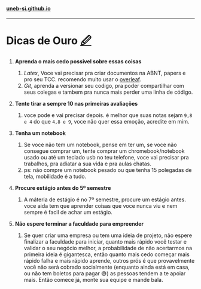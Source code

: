 #### [uneb-si.github.io](/)
---
# Dicas de Ouro [🖉](https://github.com/UNEB-SI/uneb-si.github.io/blob/edit/pages/tips.md)

1. **Aprenda o mais cedo possivel sobre essas coisas**
    1. *Latex*, Voce vai precisar pra criar documentos na ABNT, papers e pro seu TCC. recomendo muito usar o [overleaf](https://www.overleaf.com/). 
    2. *Git*, aprenda a versionar seu codigo, pra poder compartilhar com seus colegas e tambem pra nunca mais perder uma linha de código.
2. **Tente tirar a sempre 10 nas primeiras avaliações**
    1. voce pode e vai precisar depois. é melhor que suas notas sejam `9,8 e 4` do que `4,8 e 9`, voce não quer essa emoção, acredite em mim.
3. **Tenha um notebook**
    1. Se voce não tem um notebook, pense em ter um, se voce não consegue comprar um, tente comprar um chromebook/notebook usado ou até um teclado usb no teu telefone, voce vai precisar pra trabalhos, pra adiatar a sua vida e pra aulas chatas. 
    2. ps: não compre um notebook pesado ou que tenha 15 polegadas de tela, mobilidade é a tudo.
4. **Procure estágio antes do 5º semestre**
    1. A máteria de estágio é no 7º semestre, procure um estágio antes. voce aida tem que aprender coisas que voce nunca viu e nem sempre é facil de achar um estágio.

5. **Não espere terminar a faculdade para empreender**
    1. Se quer criar uma empresa ou tem uma ideia de projeto, não espere finalizar a faculdade para iniciar, quanto mais rápido você testar e validar o seu negócio melhor, a probabilidade de não acertarmos na primeira ideia é gigantesca, então quanto mais cedo começar mais rápido falha e mais rápido aprende, outros prós é que provavelmente você não será cobrado socialmente (enquanto ainda está em casa, ou não tem boletos para pagar 😅) as pessoas tendem a te apoiar mais. Então comece já, monte sua equipe e mande bala.
